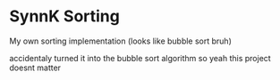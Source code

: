 # SynnK Sorting
My own sorting implementation (looks like bubble sort bruh)

accidentaly turned it into the bubble sort algorithm so yeah this project doesnt matter
